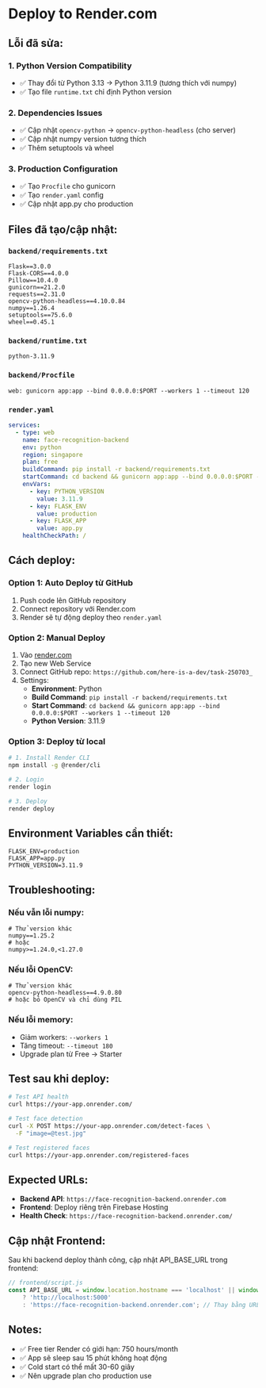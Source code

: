 # Deploy to Render.com

## Lỗi đã sửa:

### 1. **Python Version Compatibility**
- ✅ Thay đổi từ Python 3.13 → Python 3.11.9 (tương thích với numpy)
- ✅ Tạo file `runtime.txt` chỉ định Python version

### 2. **Dependencies Issues**
- ✅ Cập nhật `opencv-python` → `opencv-python-headless` (cho server)
- ✅ Cập nhật numpy version tương thích
- ✅ Thêm setuptools và wheel

### 3. **Production Configuration**
- ✅ Tạo `Procfile` cho gunicorn
- ✅ Tạo `render.yaml` config
- ✅ Cập nhật app.py cho production

## Files đã tạo/cập nhật:

### `backend/requirements.txt`
```
Flask==3.0.0
Flask-CORS==4.0.0
Pillow==10.4.0
gunicorn==21.2.0
requests==2.31.0
opencv-python-headless==4.10.0.84
numpy==1.26.4
setuptools==75.6.0
wheel==0.45.1
```

### `backend/runtime.txt`
```
python-3.11.9
```

### `backend/Procfile`
```
web: gunicorn app:app --bind 0.0.0.0:$PORT --workers 1 --timeout 120
```

### `render.yaml`
```yaml
services:
  - type: web
    name: face-recognition-backend
    env: python
    region: singapore
    plan: free
    buildCommand: pip install -r backend/requirements.txt
    startCommand: cd backend && gunicorn app:app --bind 0.0.0.0:$PORT --workers 1 --timeout 120
    envVars:
      - key: PYTHON_VERSION
        value: 3.11.9
      - key: FLASK_ENV
        value: production
      - key: FLASK_APP
        value: app.py
    healthCheckPath: /
```

## Cách deploy:

### Option 1: Auto Deploy từ GitHub
1. Push code lên GitHub repository
2. Connect repository với Render.com
3. Render sẽ tự động deploy theo `render.yaml`

### Option 2: Manual Deploy
1. Vào [render.com](https://render.com)
2. Tạo new Web Service
3. Connect GitHub repo: `https://github.com/here-is-a-dev/task-250703_`
4. Settings:
   - **Environment**: Python
   - **Build Command**: `pip install -r backend/requirements.txt`
   - **Start Command**: `cd backend && gunicorn app:app --bind 0.0.0.0:$PORT --workers 1 --timeout 120`
   - **Python Version**: 3.11.9

### Option 3: Deploy từ local
```bash
# 1. Install Render CLI
npm install -g @render/cli

# 2. Login
render login

# 3. Deploy
render deploy
```

## Environment Variables cần thiết:

```
FLASK_ENV=production
FLASK_APP=app.py
PYTHON_VERSION=3.11.9
```

## Troubleshooting:

### Nếu vẫn lỗi numpy:
```
# Thử version khác
numpy==1.25.2
# hoặc
numpy>=1.24.0,<1.27.0
```

### Nếu lỗi OpenCV:
```
# Thử version khác
opencv-python-headless==4.9.0.80
# hoặc bỏ OpenCV và chỉ dùng PIL
```

### Nếu lỗi memory:
- Giảm workers: `--workers 1`
- Tăng timeout: `--timeout 180`
- Upgrade plan từ Free → Starter

## Test sau khi deploy:

```bash
# Test API health
curl https://your-app.onrender.com/

# Test face detection
curl -X POST https://your-app.onrender.com/detect-faces \
  -F "image=@test.jpg"

# Test registered faces
curl https://your-app.onrender.com/registered-faces
```

## Expected URLs:

- **Backend API**: `https://face-recognition-backend.onrender.com`
- **Frontend**: Deploy riêng trên Firebase Hosting
- **Health Check**: `https://face-recognition-backend.onrender.com/`

## Cập nhật Frontend:

Sau khi backend deploy thành công, cập nhật API_BASE_URL trong frontend:

```javascript
// frontend/script.js
const API_BASE_URL = window.location.hostname === 'localhost' || window.location.hostname === '127.0.0.1'
    ? 'http://localhost:5000'
    : 'https://face-recognition-backend.onrender.com'; // Thay bằng URL thực tế
```

## Notes:

- ✅ Free tier Render có giới hạn: 750 hours/month
- ✅ App sẽ sleep sau 15 phút không hoạt động
- ✅ Cold start có thể mất 30-60 giây
- ✅ Nên upgrade plan cho production use
